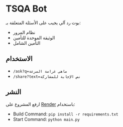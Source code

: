 # TSQA Bot

بوت رد آلي يجيب على الأسئلة المتعلقة بـ:
- نظام المرور
- الوثيقة الموحدة للتأمين
- التأمين الشامل

## الاستخدام
- `/ask?q=ماهي غرامة السرعة`
- `/share?text=نص الإجابة للمشاركة`

## النشر
ارفع المشروع على [Render](https://render.com) باستخدام:
- Build Command: `pip install -r requirements.txt`
- Start Command: `python main.py`